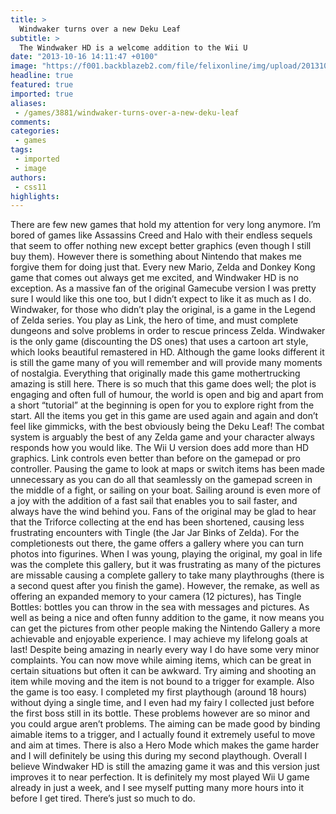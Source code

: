 ```yaml
---
title: >
  Windwaker turns over a new Deku Leaf
subtitle: >
  The Windwaker HD is a welcome addition to the Wii U
date: "2013-10-16 14:11:47 +0100"
image: "https://f001.backblazeb2.com/file/felixonline/img/upload/201310161511-me1711-games_wiwa.jpg"
headline: true
featured: true
imported: true
aliases:
 - /games/3881/windwaker-turns-over-a-new-deku-leaf
comments:
categories:
 - games
tags:
 - imported
 - image
authors:
 - css11
highlights:
---
```


There are few new games that hold my attention for very long anymore. I’m bored of games like Assassins Creed and Halo with their endless sequels that seem to offer nothing new except better graphics (even though I still buy them). However there is something about Nintendo that makes me forgive them for doing just that. Every new Mario, Zelda and Donkey Kong game that comes out always get me excited, and Windwaker HD is no exception. As a massive fan of the original Gamecube version I was pretty sure I would like this one too, but I didn’t expect to like it as much as I do.
 Windwaker, for those who didn’t play the original, is a game in the Legend of Zelda series. You play as Link, the hero of time, and must complete dungeons and solve problems in order to rescue princess Zelda. Windwaker is the only game (discounting the DS ones) that uses a cartoon art style, which looks beautiful remastered in HD. Although the game looks different it is still the game many of you will remember and will provide many moments of nostalgia. Everything that originally made this game mothertrucking amazing is still here. There is so much that this game does well; the plot is engaging and often full of humour, the world is open and big and apart from a short “tutorial” at the beginning is open for you to explore right from the start. All the items you get in this game are used again and again and don’t feel like gimmicks, with the best obviously being the Deku Leaf! The combat system is arguably the best of any Zelda game and your character always responds how you would like.
 The Wii U version does add more than HD graphics. Link controls even better than before on the gamepad or pro controller. Pausing the game to look at maps or switch items has been made unnecessary as you can do all that seamlessly on the gamepad screen in the middle of a fight, or sailing on your boat. Sailing around is even more of a joy with the addition of a fast sail that enables you to sail faster, and always have the wind behind you. Fans of the original may be glad to hear that the Triforce collecting at the end has been shortened, causing less frustrating encounters with Tingle (the Jar Jar Binks of Zelda). For the completionests out there, the game offers a gallery where you can turn photos into figurines. When I was young, playing the original, my goal in life was the complete this gallery, but it was frustrating as many of the pictures are missable causing a complete gallery to take many playthroughs (there is a second quest after you finish the game). However, the remake, as well as offering an expanded memory to your camera (12 pictures), has Tingle Bottles: bottles you can throw in the sea with messages and pictures. As well as being a nice and often funny addition to the game, it now means you can get the pictures from other people making the Nintendo Gallery a more achievable and enjoyable experience. I may achieve my lifelong goals at last!
 Despite being amazing in nearly every way I do have some very minor complaints. You can now move while aiming items, which can be great in certain situations but often it can be awkward. Try aiming and shooting an item while moving and the item is not bound to a trigger for example. Also the game is too easy. I completed my first playthough (around 18 hours) without dying a single time, and I even had my fairy I collected just before the first boss still in its bottle. These problems however are so minor and you could argue aren’t problems. The aiming can be made good by binding aimable items to a trigger, and I actually found it extremely useful to move and aim at times. There is also a Hero Mode which makes the game harder and I will definitely be using this during my second playthough.
 Overall I believe Windwaker HD is still the amazing game it was and this version just improves it to near perfection. It is definitely my most played Wii U game already in just a week, and I see myself putting many more hours into it before I get tired. There’s just so much to do.
